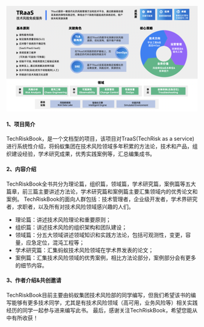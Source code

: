 #### ![](static/chap0-1.png)
#### 1、项目简介

TechRiskBook，是一个文档型的项目，该项目对TraaS(TechRisk as a service)进行系统性介绍，将蚂蚁集团在技术风险领域多年积累的方法论，技术和产品，组织建设经验，学术研究成果，优秀实践案例等，汇总编集成书。

#### 2、内容介绍

TechRiskBook全书共分为理论篇，组织篇，领域篇，学术研究篇，案例篇等五大篇章，前三篇主要讲述方法论，学术研究篇和案例篇主要汇集领域内的优秀论文和案例。
TechRiskBook的面向人群包括：技术管理者，企业级开发者，学术界研究者，求职者，以及所有对技术风险领域感兴趣的人们。

- 理论篇：讲述技术风险理论和重要原则；
- 组织篇：讲述技术风险的组织架构和团队建设；
- 领域篇：分五大领域讲述领域知识和实践方法论，包括可观测性，变更，容量，应急定位，混沌工程等；
- 学术研究篇：汇集蚂蚁技术风险领域在学术界发表的论文；
- 案例篇：汇集技术风险领域的优秀案例，相比方法论部分，案例部分会有更多的细节内容。

#### 3、作者介绍&共创邀请

TechRiskBook目前主要由蚂蚁集团技术风险部的同学编写，但我们希望该书的编写能够有更多技术同学，尤其是有技术风险领域（高可用，业务风险等）相关实践经历的同学一起参与进来编写此书。
最后，感谢关注TechRiskBook，希望您能从中有所收获！
